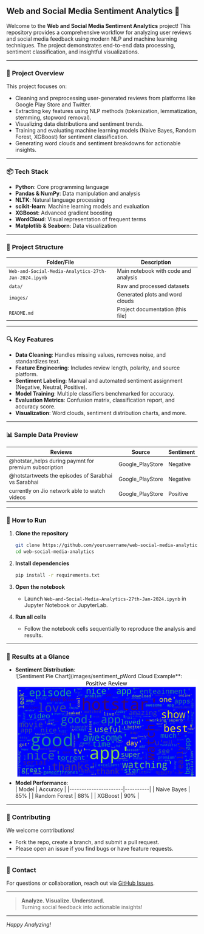 ## Web and Social Media Sentiment Analytics 🚀

Welcome to the **Web and Social Media Sentiment Analytics** project! This repository provides a comprehensive workflow for analyzing user reviews and social media feedback using modern NLP and machine learning techniques. The project demonstrates end-to-end data processing, sentiment classification, and insightful visualizations.

---

### 📝 **Project Overview**

This project focuses on:
- Cleaning and preprocessing user-generated reviews from platforms like Google Play Store and Twitter.
- Extracting key features using NLP methods (tokenization, lemmatization, stemming, stopword removal).
- Visualizing data distributions and sentiment trends.
- Training and evaluating machine learning models (Naive Bayes, Random Forest, XGBoost) for sentiment classification.
- Generating word clouds and sentiment breakdowns for actionable insights.

---

### 📦 **Tech Stack**

- **Python**: Core programming language
- **Pandas & NumPy**: Data manipulation and analysis
- **NLTK**: Natural language processing
- **scikit-learn**: Machine learning models and evaluation
- **XGBoost**: Advanced gradient boosting
- **WordCloud**: Visual representation of frequent terms
- **Matplotlib & Seaborn**: Data visualization

---

### 📂 **Project Structure**

| Folder/File                | Description                                 |
|----------------------------|---------------------------------------------|
| `Web-and-Social-Media-Analytics-27th-Jan-2024.ipynb` | Main notebook with code and analysis          |
| `data/`                    | Raw and processed datasets                  |
| `images/`                  | Generated plots and word clouds             |
| `README.md`                | Project documentation (this file)           |

---

### 🔍 **Key Features**

- **Data Cleaning**: Handles missing values, removes noise, and standardizes text.
- **Feature Engineering**: Includes review length, polarity, and source platform.
- **Sentiment Labeling**: Manual and automated sentiment assignment (Negative, Neutral, Positive).
- **Model Training**: Multiple classifiers benchmarked for accuracy.
- **Evaluation Metrics**: Confusion matrix, classification report, and accuracy score.
- **Visualization**: Word clouds, sentiment distribution charts, and more.

---

### 📊 **Sample Data Preview**

| Reviews                                              | Source            | Sentiment |
|------------------------------------------------------|-------------------|-----------|
| @hotstar_helps during paymnt for premium subscription| Google_PlayStore  | Negative  |
| @hotstartweets the episodes of Sarabhai vs Sarabhai  | Google_PlayStore  | Negative  |
| currently on Jio network able to watch videos        | Google_PlayStore  | Positive  |

---

### 🚦 **How to Run**

1. **Clone the repository**
   ```bash
   git clone https://github.com/yourusername/web-social-media-analytics.git
   cd web-social-media-analytics
   ```

2. **Install dependencies**
   ```bash
   pip install -r requirements.txt
   ```

3. **Open the notebook**
   - Launch `Web-and-Social-Media-Analytics-27th-Jan-2024.ipynb` in Jupyter Notebook or JupyterLab.

4. **Run all cells**
   - Follow the notebook cells sequentially to reproduce the analysis and results.

---

### 🌟 **Results at a Glance**

- **Sentiment Distribution**:  
  ![Sentiment Pie Chart](images/sentiment_pWord Cloud Example**:  
  ![Word Cloud](https://github.com/saikat912/Web-analytics-Project/blob/e59ca1f5a2e0d90d067ae176d9af71d09a2af6c6/download-9.png)
- **Model Performance**:  
  | Model                | Accuracy |
  |----------------------|----------|
  | Naive Bayes          | 85%      |
  | Random Forest        | 88%      |
  | XGBoost              | 90%      |

---

### 🤝 **Contributing**

We welcome contributions!  
- Fork the repo, create a branch, and submit a pull request.
- Please open an issue if you find bugs or have feature requests.

---

### 📧 **Contact**

For questions or collaboration, reach out via [GitHub Issues](https://github.com/yourusername/web-social-media-analytics/issues).

---

> **Analyze. Visualize. Understand.**  
> Turning social feedback into actionable insights!

---

*Happy Analyzing!*

